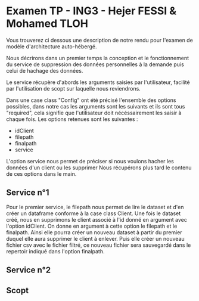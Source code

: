 # Examen TP - ING3 - Hejer FESSI & Mohamed TLOH

Vous trouverez ci dessous une description de notre rendu pour l'examen de modèle d'architecture auto-hébergé.

Nous décrirons dans un premier temps la conception et le fonctionnement du service de suppression des données personnelles à la demande puis celui de hachage des données.


Le service récupère d'abords les arguments saisies par l'utilisateur, facilité par l'utilisation de scopt sur laquelle nous reviendrons.

Dans une case class "Config" ont été précisé l'ensemble des options possibles, dans notre cas les arguments sont les suivants et ils sont tous "required", cela signifie que l'utilisateur doit nécéssairement les saisir à chaque fois. Les options retenues sont les suivantes :

- idClient
- filepath
- finalpath
- service

L'option service nous permet de préciser si nous voulons hacher les données d'un client ou les supprimer
Nous récupérons plus tard le contenu de ces options dans le main.

## Service n°1

Pour le premier service, le filepath nous permet de lire le dataset et d'en créer un dataframe conforme à la case class Client.
Une fois le dataset créé, nous en supprimons le client associé à l'id donné en argument avec l'option idClient. On donne en argument à cette option le filepath et le finalpath. Ainsi elle pourra créer un nouveau dataset à partir du premier duquel elle aura supprimer le client à enlever. Puis elle créer un nouveau fichier csv avec le fichier filtré, ce nouveau fichier sera sauvegardé dans le repertoir indiqué dans l'option finalpath.


## Service n°2

## Scopt
